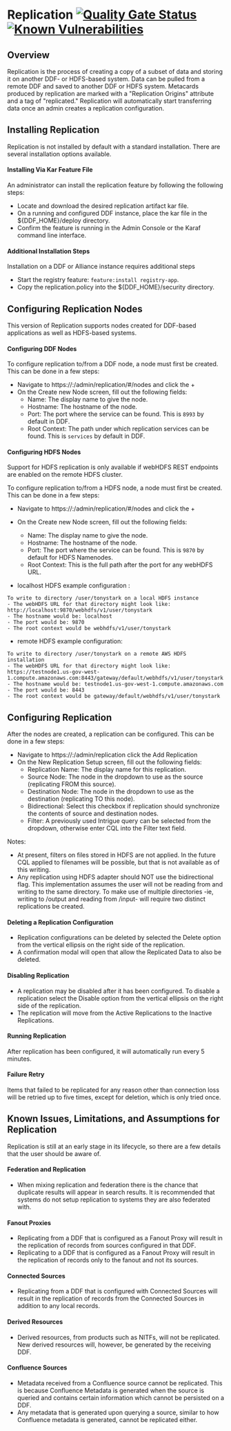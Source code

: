# Replication [![Quality Gate Status](https://sonarcloud.io/api/project_badges/measure?project=replication&metric=alert_status)](https://sonarcloud.io/dashboard?id=replication) [![Known Vulnerabilities](https://snyk.io/test/github/connexta/replication/badge.svg)](https://snyk.io/test/github/connexta/replication)

## Overview
Replication is the process of creating a copy of a subset of data and storing it on another DDF- or HDFS-based system. Data can be pulled from a remote DDF and saved to another DDF or HDFS system. Metacards produced by replication are marked with a "Replication Origins" attribute and a tag of "replicated." Replication will automatically start transferring data once an admin creates a replication configuration.

## Installing Replication
Replication is not installed by default with a standard installation. There are several installation options available.

#### Installing Via Kar Feature File
An administrator can install the replication feature by following the following steps:
* Locate and download the desired replication artifact kar file.
* On a running and configured DDF instance, place the kar file in the ${DDF_HOME}/deploy directory.
* Confirm the feature is running in the Admin Console or the Karaf command line interface.

#### Additional Installation Steps
Installation on a DDF or Alliance instance requires additional steps
* Start the registry feature: `feature:install registry-app`.
* Copy the replication.policy into the ${DDF_HOME}/security directory.

## Configuring Replication Nodes
This version of Replication supports nodes created for DDF-based applications as well as HDFS-based systems.

#### Configuring DDF Nodes
To configure replication to/from a DDF node, a node must first be created. This can be done in a few steps:
* Navigate to https://<host>:<port>/admin/replication/#/nodes and click the + 
* On the Create new Node screen, fill out the following fields:
  * Name: The display name to give the node. 
  * Hostname: The hostname of the node.
  * Port: The port where the service can be found. This is `8993` by default in DDF.
  * Root Context: The path under which replication services can be found. This is `services` by default in DDF.
  
#### Configuring HDFS Nodes
Support for HDFS replication is only available if webHDFS REST endpoints are enabled on the remote HDFS cluster.

To configure replication to/from a HDFS node, a node must first be created. This can be done in a few steps:
* Navigate to https://<host>:<port>/admin/replication/#/nodes and click the + 
* On the Create new Node screen, fill out the following fields:
  * Name: The display name to give the node. 
  * Hostname: The hostname of the node.
  * Port: The port where the service can be found. This is `9870` by default for HDFS Namenodes.
  * Root Context: This is the full path after the port for any webHDFS URL.

* localhost HDFS example configuration : 
```
To write to directory /user/tonystark on a local HDFS instance
- The webHDFS URL for that directory might look like: http://localhost:9870/webhdfs/v1/user/tonystark
- The hostname would be: localhost
- The port would be: 9870
- The root context would be webhdfs/v1/user/tonystark
```  
* remote HDFS example configuration:  
```
To write to directory /user/tonystark on a remote AWS HDFS installation
- The webHDFS URL for that directory might look like: https://testnode1.us-gov-west-1.compute.amazonaws.com:8443/gateway/default/webhdfs/v1/user/tonystark
- The hostname would be: testnode1.us-gov-west-1.compute.amazonaws.com
- The port would be: 8443
- The root context would be gateway/default/webhdfs/v1/user/tonystark
```  

## Configuring Replication
After the nodes are created, a replication can be configured. This can be done in a few steps:
* Navigate to https://<host>:<port>/admin/replication click the Add Replication 
* On the New Replication Setup screen, fill out the following fields:
  * Replication Name: The display name for this replication.
  * Source Node: The node in the dropdown to use as the source (replicating FROM this source).
  * Destination Node: The node in the dropdown to use as the destination (replicating TO this node).
  * Bidirectional: Select this checkbox if replication should synchronize the contents of source and destination nodes.
  * Filter: A previously used Intrigue query can be selected from the dropdown, otherwise enter CQL into the Filter text field.
  
Notes: 
* At present, filters on files stored in HDFS are not applied. In the future CQL applied to filenames will be possible, but that is not available as of this writing.
* Any replication using HDFS adapter should NOT use the bidirectional flag. This implementation assumes the user will not be reading from and writing to the same directory. 
To make use of multiple directories -ie, writing to /output and reading from /input- will require two distinct replications be created.

#### Deleting a Replication Configuration
* Replication configurations can be deleted by selected the Delete option from the vertical ellipsis on the right side of the replication. 
* A confirmation modal will open that allow the Replicated Data to also be deleted.

#### Disabling Replication
* A replication may be disabled after it has been configured. To disable a replication select the Disable option from the vertical ellipsis on the right side of the replication. 
* The replication will move from the Active Replications to the Inactive Replications.

#### Running Replication
After replication has been configured, it will automatically run every 5 minutes. 
   
#### Failure Retry
Items that failed to be replicated for any reason other than connection loss will be retried up to five times, except for deletion, which is only tried once.  

## Known Issues, Limitations, and Assumptions for Replication
Replication is still at an early stage in its lifecycle, so there are a few details that the user should be aware of.

#### Federation and Replication
* When mixing replication and federation there is the chance that duplicate results will appear in search results. It is recommended that systems do not setup replication to systems they are also federated with.

#### Fanout Proxies
* Replicating from a DDF that is configured as a Fanout Proxy will result in the replication of records from sources configured in that DDF.
* Replicating to a DDF that is configured as a Fanout Proxy will result in the replication of records only to the fanout and not its sources.

#### Connected Sources
* Replicating from a DDF that is configured with Connected Sources will result in the replication of records from the Connected Sources in addition to any local records.

#### Derived Resources
* Derived resources, from products such as NITFs, will not be replicated. New derived resources will, however, be generated by the receiving DDF.

#### Confluence Sources
* Metadata received from a Confluence source cannot be replicated. This is because Confluence Metadata is generated when the source is queried and contains certain information which cannot be persisted on a DDF.
* Any metadata that is generated upon querying a source, similar to how Confluence metadata is generated, cannot be replicated either.


